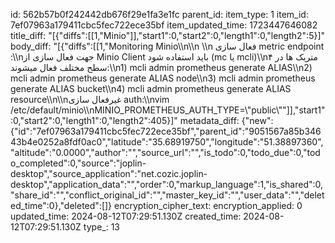 id: 562b57b0f242442db676f29e1fa3e1fc
parent_id: 
item_type: 1
item_id: 7ef07963a179411cbc5fec722ece35bf
item_updated_time: 1723447646082
title_diff: "[{\"diffs\":[[1,\"Minio\"]],\"start1\":0,\"start2\":0,\"length1\":0,\"length2\":5}]"
body_diff: "[{\"diffs\":[[1,\"Monitoring Minio\\\n\\\n \\\n فعال سازی metric endpoint :\\\nجهت فعال سازی از Minio Client باید استفاده شود (mc یا mcli)\\\nمتریک ها در ۴ سطح مختلف فعال میشوند:\\\n1) mcli admin prometheus generate ALIAS\\\n2) mcli admin prometheus generate ALIAS node\\\n3) mcli admin prometheus generate ALIAS bucket\\\n4) mcli admin prometheus generate ALIAS resource\\\n\\\nغیرفعال سازی auth:\\\nvim /etc/default/minio\\\nMINIO_PROMETHEUS_AUTH_TYPE=\\\"public\\\"\"]],\"start1\":0,\"start2\":0,\"length1\":0,\"length2\":405}]"
metadata_diff: {"new":{"id":"7ef07963a179411cbc5fec722ece35bf","parent_id":"9051567a85b34643b4e0252a8fdf0ac0","latitude":"35.68919750","longitude":"51.38897360","altitude":"0.0000","author":"","source_url":"","is_todo":0,"todo_due":0,"todo_completed":0,"source":"joplin-desktop","source_application":"net.cozic.joplin-desktop","application_data":"","order":0,"markup_language":1,"is_shared":0,"share_id":"","conflict_original_id":"","master_key_id":"","user_data":"","deleted_time":0},"deleted":[]}
encryption_cipher_text: 
encryption_applied: 0
updated_time: 2024-08-12T07:29:51.130Z
created_time: 2024-08-12T07:29:51.130Z
type_: 13
